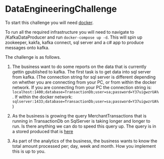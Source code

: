 # DataEngineeringChallenge

To start this challenge you will need [docker](https://www.docker.com/get-docker).

To run all the required infrastructure you will need to navigate to /KafkaDataProducer and run ```docker-compose up -d```. This will spin up zookeeper, kakfa, kafka connect, sql server and a c# app to produce messages onto kafka.

The challenge is as follows.
1) The business want to do some reports on the data that is currently gettin gpublished to kafka. The first task is to get data into sql server from kafka. (The connection string for sql server is different depending on whether you are connecting from your PC, or from within the docker network. If you are connecting from your PC the connection string is: ```localhost:1400;database=TransactionDb;user=sa;password=Y37uigwzrUA%```. If within the docker network: ```sqlserver:1433;database=TransactionDb;user=sa;password=Y37uigwzrUA%```)

2) As the business is growing the query MerchantTransactions that is running in TransactionDb on SqlServer is taking longer and longer to run. Is there anything we can do to speed this query up. The query is in a stored produced that is [here](https://github.com/Judopay/DataEngineeringChallenge/blob/master/KafkaDataProducer/KafkaDataProducer/Repository/TransactionDBContext.cs#L57)

3) As part of the analytics of the business, the business wants to know the total amount processed per; day, week and month. How you implement this is up to you. 
